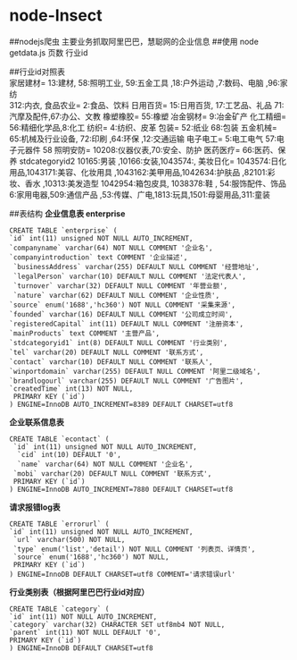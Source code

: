 node-Insect
===========

##nodejs爬虫
主要业务抓取阿里巴巴，慧聪网的企业信息
##使用
    node getdata.js 页数 行业id

##行业id对照表  
    家居建材= 13:建材, 58:照明工业, 59:五金工具 ,18:户外运动 ,7:数码、电脑 ,96:家纺  
    312:内衣, 
    食品农业= 2:食品、饮料
    日用百货= 15:日用百货, 17:工艺品、礼品 71:汽摩及配件,67:办公、文教
    橡塑橡胶= 55:橡塑
    冶金钢材= 9:冶金矿产
    化工精细= 56:精细化学品,8:化工
    纺织= 4:纺织、皮革
    包装= 52:纸业 68:包装
    五金机械= 65:机械及行业设备, 72:印刷 ,64:环保 ,12:交通运输
    电子电工= 5:电工电气 57:电子元器件 58
    照明安防= 10208:仪器仪表,70:安全、防护
    医药医疗= 66:医药、保养
    stdcategoryid2 10165:男装 ,10166:女装,1043574:,
    美妆日化= 1043574:日化用品,1043171:美容、化妆用具 ,1043162:美甲用品,1042634:护肤品 ,82101:彩妆、香水 ,10313:美发造型
    1042954:箱包皮具, 1038378:鞋 , 54:服饰配件、饰品 6:家用电器,509:通信产品 ,53:传媒、广电,1813:玩具,1501:母婴用品,311:童装

##表结构
**企业信息表 enterprise**

    CREATE TABLE `enterprise` (
    `id` int(11) unsigned NOT NULL AUTO_INCREMENT,
    `companyname` varchar(64) NOT NULL COMMENT '企业名',
    `companyintroduction` text COMMENT '企业描述',
     `businessAddress` varchar(255) DEFAULT NULL COMMENT '经营地址',
     `legalPerson` varchar(10) DEFAULT NULL COMMENT '法定代表人',
     `turnover` varchar(32) DEFAULT NULL COMMENT '年营业额',
     `nature` varchar(62) DEFAULT NULL COMMENT '企业性质',
    `source` enum('1688','hc360') NOT NULL COMMENT '采集来源',
    `founded` varchar(16) DEFAULT NULL COMMENT '公司成立时间',
    `registeredCapital` int(11) DEFAULT NULL COMMENT '注册资本',
    `mainProducts` text COMMENT '主营产品',
    `stdcategoryid1` int(8) DEFAULT NULL COMMENT '行业类别',
    `tel` varchar(20) DEFAULT NULL COMMENT '联系方式',
    `contact` varchar(10) DEFAULT NULL COMMENT '联系人',
    `winportdomain` varchar(255) DEFAULT NULL COMMENT '阿里二级域名',
    `brandlogourl` varchar(255) DEFAULT NULL COMMENT '广告图片',
    `createdTime` int(13) NOT NULL,
     PRIMARY KEY (`id`)
    ) ENGINE=InnoDB AUTO_INCREMENT=8389 DEFAULT CHARSET=utf8


**企业联系信息表**

    CREATE TABLE `econtact` (
     `id` int(11) unsigned NOT NULL AUTO_INCREMENT,
      `cid` int(10) DEFAULT '0',
      `name` varchar(64) NOT NULL COMMENT '企业名',
     `mobi` varchar(20) DEFAULT NULL COMMENT '联系方式',
     PRIMARY KEY (`id`)
    ) ENGINE=InnoDB AUTO_INCREMENT=7880 DEFAULT CHARSET=utf8

**请求报错log表**

    CREATE TABLE `errorurl` (
    `id` int(11) unsigned NOT NULL AUTO_INCREMENT,
     `url` varchar(500) NOT NULL,
     `type` enum('list','detail') NOT NULL COMMENT '列表页、详情页',
     `source` enum('1688','hc360') NOT NULL,
     PRIMARY KEY (`id`)
    ) ENGINE=InnoDB DEFAULT CHARSET=utf8 COMMENT='请求错误url'

**行业类别表（根据阿里巴巴行业id对应）**

    CREATE TABLE `category` (
    `id` int(11) NOT NULL AUTO_INCREMENT,
    `category` varchar(32) CHARACTER SET utf8mb4 NOT NULL,
    `parent` int(11) NOT NULL DEFAULT '0',
    PRIMARY KEY (`id`)
    ) ENGINE=InnoDB DEFAULT CHARSET=utf8


